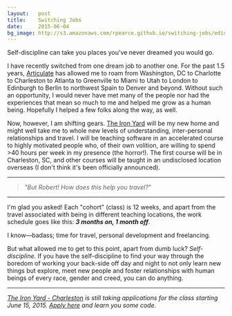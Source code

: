 ```yaml
---
layout:   post
title:    Switching Jobs
date:     2015-06-04
bg_image: http://s3.amazonaws.com/rpearce.github.io/switching-jobs/edinburgh.jpg
---
```


Self-discipline can take you places you've never dreamed you would go.

I have recently switched from one dream job to another one. For the past 1.5 years, [Articulate](https://www.articulate.com) has allowed me to roam from Washington, DC to Charlotte to Charleston to Atlanta to Greenville to Miami to Utah to London to Edinburgh to Berlin to northwest Spain to Denver and beyond. Without such an opportunity, I would never have met many of the people nor had the experiences that mean so much to me and helped me grow as a human being. Hopefully I helped a few folks along the way, as well.

Now, however, I am shifting gears. [The Iron Yard](http://theironyard.com) will be my new home and might well take me to whole new levels of understanding, inter-personal relationships and travel. I will be teaching software in an accelerated course to highly motivated people who, of their own volition, are willing to spend >40 hours per week in my presence (the horror!). The first course will be in Charleston, SC, and other courses will be taught in an undisclosed location overseas (I don't think it's been officially announced).

* * *

> _&quot;But Robert! How does this help you travel?&quot;_

* * *

I'm glad you asked! Each "cohort" (class) is 12 weeks, and apart from the travel associated with being in different teaching locations, the work schedule goes like this: **_3 months on, 1 month off_**.

I know&mdash;badass; time for travel, personal development and freelancing.

But what allowed me to get to this point, apart from dumb luck? _Self-discipline_. If you have the self-discipline to find your way through the boredom of working your back-side off day and night to not only learn new things but explore, meet new people and foster relationships with human beings of every race, gender and creed, you can do anything.

* * *

_[The Iron Yard - Charleston](http://theironyard.com/locations/charleston) is still taking applications for the class starting June 15, 2015. [Apply here](http://theironyard.com/apply) and learn you some code._
